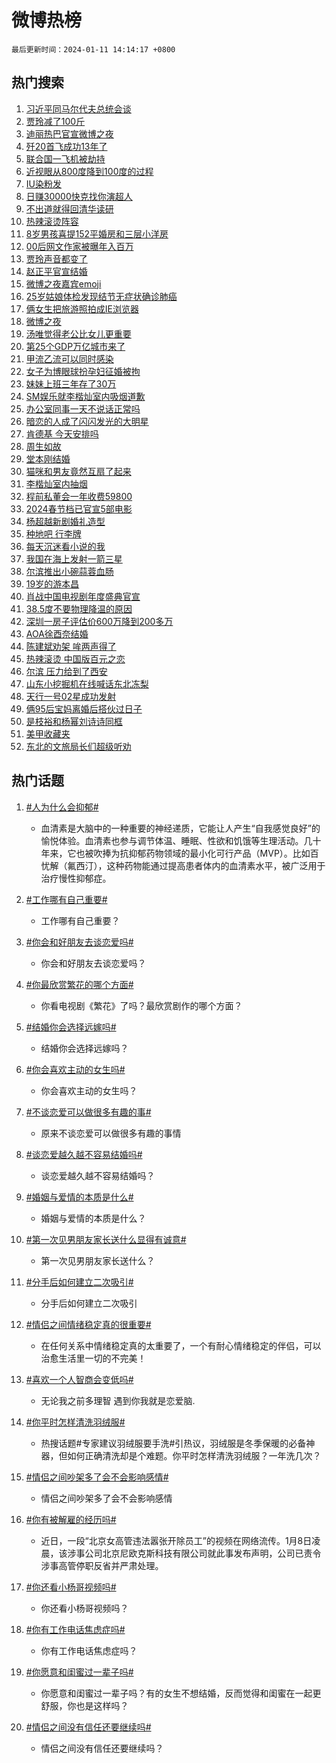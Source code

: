 # 微博热榜

`最后更新时间：2024-01-11 14:14:17 +0800`

## 热门搜索

1. [习近平同马尔代夫总统会谈](https://m.weibo.cn/search?containerid=100103type%3D1%26t%3D10%26q%3D%23%E4%B9%A0%E8%BF%91%E5%B9%B3%E5%90%8C%E9%A9%AC%E5%B0%94%E4%BB%A3%E5%A4%AB%E6%80%BB%E7%BB%9F%E4%BC%9A%E8%B0%88%23&stream_entry_id=51&isnewpage=1&extparam=seat%3D1%26filter_type%3Drealtimehot%26q%3D%2523%25E4%25B9%25A0%25E8%25BF%2591%25E5%25B9%25B3%25E5%2590%258C%25E9%25A9%25AC%25E5%25B0%2594%25E4%25BB%25A3%25E5%25A4%25AB%25E6%2580%25BB%25E7%25BB%259F%25E4%25BC%259A%25E8%25B0%2588%2523%26dgr%3D0%26pos%3D0%26stream_entry_id%3D51%26cate%3D10103%26c_type%3D51%26display_time%3D1704953656%26pre_seqid%3D1704953656263020870211)
1. [贾玲减了100斤](https://m.weibo.cn/search?containerid=100103type%3D1%26t%3D10%26q%3D%E8%B4%BE%E7%8E%B2%E5%87%8F%E4%BA%86100%E6%96%A4&stream_entry_id=31&isnewpage=1&extparam=seat%3D1%26filter_type%3Drealtimehot%26band_rank%3D1%26stream_entry_id%3D31%26flag%3D16%26q%3D%25E8%25B4%25BE%25E7%258E%25B2%25E5%2587%258F%25E4%25BA%2586100%25E6%2596%25A4%26lcate%3D5001%26c_type%3D31%26dgr%3D0%26pos%3D0%26cate%3D5001%26realpos%3D1%26display_time%3D1704953656%26pre_seqid%3D1704953656263020870211)
1. [迪丽热巴官宣微博之夜](https://m.weibo.cn/search?containerid=100103type%3D1%26t%3D10%26q%3D%E8%BF%AA%E4%B8%BD%E7%83%AD%E5%B7%B4%E5%AE%98%E5%AE%A3%E5%BE%AE%E5%8D%9A%E4%B9%8B%E5%A4%9C&stream_entry_id=31&isnewpage=1&extparam=seat%3D1%26filter_type%3Drealtimehot%26band_rank%3D2%26stream_entry_id%3D31%26flag%3D1%26q%3D%25E8%25BF%25AA%25E4%25B8%25BD%25E7%2583%25AD%25E5%25B7%25B4%25E5%25AE%2598%25E5%25AE%25A3%25E5%25BE%25AE%25E5%258D%259A%25E4%25B9%258B%25E5%25A4%259C%26lcate%3D5001%26c_type%3D31%26dgr%3D0%26pos%3D1%26cate%3D5001%26realpos%3D2%26display_time%3D1704953656%26pre_seqid%3D1704953656263020870211)
1. [歼20首飞成功13年了](https://m.weibo.cn/search?containerid=100103type%3D1%26t%3D10%26q%3D%23%E6%AD%BC20%E9%A6%96%E9%A3%9E%E6%88%90%E5%8A%9F13%E5%B9%B4%E4%BA%86%23&stream_entry_id=31&isnewpage=1&extparam=seat%3D1%26filter_type%3Drealtimehot%26band_rank%3D3%26stream_entry_id%3D31%26flag%3D0%26q%3D%2523%25E6%25AD%25BC20%25E9%25A6%2596%25E9%25A3%259E%25E6%2588%2590%25E5%258A%259F13%25E5%25B9%25B4%25E4%25BA%2586%2523%26lcate%3D5001%26c_type%3D31%26dgr%3D0%26pos%3D2%26cate%3D5001%26realpos%3D3%26display_time%3D1704953656%26pre_seqid%3D1704953656263020870211)
1. [联合国一飞机被劫持](https://m.weibo.cn/search?containerid=100103type%3D1%26t%3D10%26q%3D%23%E8%81%94%E5%90%88%E5%9B%BD%E4%B8%80%E9%A3%9E%E6%9C%BA%E8%A2%AB%E5%8A%AB%E6%8C%81%23&stream_entry_id=31&isnewpage=1&extparam=seat%3D1%26filter_type%3Drealtimehot%26band_rank%3D4%26stream_entry_id%3D31%26flag%3D1%26q%3D%2523%25E8%2581%2594%25E5%2590%2588%25E5%259B%25BD%25E4%25B8%2580%25E9%25A3%259E%25E6%259C%25BA%25E8%25A2%25AB%25E5%258A%25AB%25E6%258C%2581%2523%26lcate%3D5001%26c_type%3D31%26dgr%3D0%26pos%3D3%26cate%3D5001%26realpos%3D4%26display_time%3D1704953656%26pre_seqid%3D1704953656263020870211)
1. [近视眼从800度降到100度的过程](https://m.weibo.cn/search?containerid=100103type%3D1%26t%3D10%26q%3D%E8%BF%91%E8%A7%86%E7%9C%BC%E4%BB%8E800%E5%BA%A6%E9%99%8D%E5%88%B0100%E5%BA%A6%E7%9A%84%E8%BF%87%E7%A8%8B&stream_entry_id=31&isnewpage=1&extparam=seat%3D1%26filter_type%3Drealtimehot%26band_rank%3D5%26stream_entry_id%3D31%26flag%3D16%26q%3D%25E8%25BF%2591%25E8%25A7%2586%25E7%259C%25BC%25E4%25BB%258E800%25E5%25BA%25A6%25E9%2599%258D%25E5%2588%25B0100%25E5%25BA%25A6%25E7%259A%2584%25E8%25BF%2587%25E7%25A8%258B%26lcate%3D5001%26c_type%3D31%26dgr%3D0%26pos%3D4%26cate%3D5001%26realpos%3D5%26display_time%3D1704953656%26pre_seqid%3D1704953656263020870211)
1. [IU染粉发](https://m.weibo.cn/search?containerid=100103type%3D1%26t%3D10%26q%3D%23IU%E6%9F%93%E7%B2%89%E5%8F%91%23&stream_entry_id=31&isnewpage=1&extparam=seat%3D1%26filter_type%3Drealtimehot%26band_rank%3D6%26stream_entry_id%3D31%26flag%3D1%26q%3D%2523IU%25E6%259F%2593%25E7%25B2%2589%25E5%258F%2591%2523%26lcate%3D5001%26c_type%3D31%26dgr%3D0%26pos%3D5%26cate%3D5001%26realpos%3D6%26display_time%3D1704953656%26pre_seqid%3D1704953656263020870211)
1. [日赚30000快克找你演超人](https://m.weibo.cn/search?containerid=100103type%3D1%26t%3D10%26q%3D%23%E6%97%A5%E8%B5%9A30000%E5%BF%AB%E5%85%8B%E6%89%BE%E4%BD%A0%E6%BC%94%E8%B6%85%E4%BA%BA%23&stream_entry_id=31&isnewpage=1&extparam=seat%3D1%26filter_type%3Drealtimehot%26band_rank%3D7%26stream_entry_id%3D31%26topic_ad%3D1%26q%3D%2523%25E6%2597%25A5%25E8%25B5%259A30000%25E5%25BF%25AB%25E5%2585%258B%25E6%2589%25BE%25E4%25BD%25A0%25E6%25BC%2594%25E8%25B6%2585%25E4%25BA%25BA%2523%26lcate%3D5001%26is_ad_pos%3D1%26c_type%3D31%26dgr%3D0%26pos%3D6%26cate%3D5001%26adid%3D218628%26display_time%3D1704953656%26pre_seqid%3D1704953656263020870211)
1. [不出道就得回清华读研](https://m.weibo.cn/search?containerid=100103type%3D1%26t%3D10%26q%3D%E4%B8%8D%E5%87%BA%E9%81%93%E5%B0%B1%E5%BE%97%E5%9B%9E%E6%B8%85%E5%8D%8E%E8%AF%BB%E7%A0%94&stream_entry_id=31&isnewpage=1&extparam=seat%3D1%26filter_type%3Drealtimehot%26band_rank%3D7%26stream_entry_id%3D31%26flag%3D2%26q%3D%25E4%25B8%258D%25E5%2587%25BA%25E9%2581%2593%25E5%25B0%25B1%25E5%25BE%2597%25E5%259B%259E%25E6%25B8%2585%25E5%258D%258E%25E8%25AF%25BB%25E7%25A0%2594%26lcate%3D5001%26c_type%3D31%26dgr%3D0%26pos%3D7%26cate%3D5001%26realpos%3D7%26display_time%3D1704953656%26pre_seqid%3D1704953656263020870211)
1. [热辣滚烫阵容](https://m.weibo.cn/search?containerid=100103type%3D1%26t%3D10%26q%3D%E7%83%AD%E8%BE%A3%E6%BB%9A%E7%83%AB%E9%98%B5%E5%AE%B9&stream_entry_id=31&isnewpage=1&extparam=seat%3D1%26filter_type%3Drealtimehot%26band_rank%3D8%26stream_entry_id%3D31%26flag%3D2%26q%3D%25E7%2583%25AD%25E8%25BE%25A3%25E6%25BB%259A%25E7%2583%25AB%25E9%2598%25B5%25E5%25AE%25B9%26lcate%3D5001%26c_type%3D31%26dgr%3D0%26pos%3D8%26cate%3D5001%26realpos%3D8%26display_time%3D1704953656%26pre_seqid%3D1704953656263020870211)
1. [8岁男孩喜提152平婚房和三层小洋房](https://m.weibo.cn/search?containerid=100103type%3D1%26t%3D10%26q%3D%238%E5%B2%81%E7%94%B7%E5%AD%A9%E5%96%9C%E6%8F%90152%E5%B9%B3%E5%A9%9A%E6%88%BF%E5%92%8C%E4%B8%89%E5%B1%82%E5%B0%8F%E6%B4%8B%E6%88%BF%23&stream_entry_id=31&isnewpage=1&extparam=seat%3D1%26filter_type%3Drealtimehot%26band_rank%3D9%26stream_entry_id%3D31%26flag%3D0%26q%3D%25238%25E5%25B2%2581%25E7%2594%25B7%25E5%25AD%25A9%25E5%2596%259C%25E6%258F%2590152%25E5%25B9%25B3%25E5%25A9%259A%25E6%2588%25BF%25E5%2592%258C%25E4%25B8%2589%25E5%25B1%2582%25E5%25B0%258F%25E6%25B4%258B%25E6%2588%25BF%2523%26lcate%3D5001%26c_type%3D31%26dgr%3D0%26pos%3D9%26cate%3D5001%26realpos%3D9%26display_time%3D1704953656%26pre_seqid%3D1704953656263020870211)
1. [00后网文作家被曝年入百万](https://m.weibo.cn/search?containerid=100103type%3D1%26t%3D10%26q%3D%2300%E5%90%8E%E7%BD%91%E6%96%87%E4%BD%9C%E5%AE%B6%E8%A2%AB%E6%9B%9D%E5%B9%B4%E5%85%A5%E7%99%BE%E4%B8%87%23&stream_entry_id=31&isnewpage=1&extparam=seat%3D1%26filter_type%3Drealtimehot%26band_rank%3D10%26stream_entry_id%3D31%26flag%3D0%26q%3D%252300%25E5%2590%258E%25E7%25BD%2591%25E6%2596%2587%25E4%25BD%259C%25E5%25AE%25B6%25E8%25A2%25AB%25E6%259B%259D%25E5%25B9%25B4%25E5%2585%25A5%25E7%2599%25BE%25E4%25B8%2587%2523%26lcate%3D5001%26c_type%3D31%26dgr%3D0%26pos%3D10%26cate%3D5001%26realpos%3D10%26display_time%3D1704953656%26pre_seqid%3D1704953656263020870211)
1. [贾玲声音都变了](https://m.weibo.cn/search?containerid=100103type%3D1%26t%3D10%26q%3D%E8%B4%BE%E7%8E%B2%E5%A3%B0%E9%9F%B3%E9%83%BD%E5%8F%98%E4%BA%86&stream_entry_id=31&isnewpage=1&extparam=seat%3D1%26filter_type%3Drealtimehot%26band_rank%3D11%26stream_entry_id%3D31%26flag%3D2%26q%3D%25E8%25B4%25BE%25E7%258E%25B2%25E5%25A3%25B0%25E9%259F%25B3%25E9%2583%25BD%25E5%258F%2598%25E4%25BA%2586%26lcate%3D5001%26c_type%3D31%26dgr%3D0%26pos%3D11%26cate%3D5001%26realpos%3D11%26display_time%3D1704953656%26pre_seqid%3D1704953656263020870211)
1. [赵正平官宣结婚](https://m.weibo.cn/search?containerid=100103type%3D1%26t%3D10%26q%3D%23%E8%B5%B5%E6%AD%A3%E5%B9%B3%E5%AE%98%E5%AE%A3%E7%BB%93%E5%A9%9A%23&stream_entry_id=31&isnewpage=1&extparam=seat%3D1%26filter_type%3Drealtimehot%26band_rank%3D12%26stream_entry_id%3D31%26flag%3D1%26q%3D%2523%25E8%25B5%25B5%25E6%25AD%25A3%25E5%25B9%25B3%25E5%25AE%2598%25E5%25AE%25A3%25E7%25BB%2593%25E5%25A9%259A%2523%26lcate%3D5001%26c_type%3D31%26dgr%3D0%26pos%3D12%26cate%3D5001%26realpos%3D12%26display_time%3D1704953656%26pre_seqid%3D1704953656263020870211)
1. [微博之夜嘉宾emoji](https://m.weibo.cn/search?containerid=100103type%3D1%26t%3D10%26q%3D%E5%BE%AE%E5%8D%9A%E4%B9%8B%E5%A4%9C%E5%98%89%E5%AE%BEemoji&stream_entry_id=31&isnewpage=1&extparam=seat%3D1%26filter_type%3Drealtimehot%26band_rank%3D13%26stream_entry_id%3D31%26flag%3D0%26q%3D%25E5%25BE%25AE%25E5%258D%259A%25E4%25B9%258B%25E5%25A4%259C%25E5%2598%2589%25E5%25AE%25BEemoji%26lcate%3D5001%26c_type%3D31%26dgr%3D0%26pos%3D13%26cate%3D5001%26realpos%3D13%26display_time%3D1704953656%26pre_seqid%3D1704953656263020870211)
1. [25岁姑娘体检发现结节无症状确诊肺癌](https://m.weibo.cn/search?containerid=100103type%3D1%26t%3D10%26q%3D%2325%E5%B2%81%E5%A7%91%E5%A8%98%E4%BD%93%E6%A3%80%E5%8F%91%E7%8E%B0%E7%BB%93%E8%8A%82%E6%97%A0%E7%97%87%E7%8A%B6%E7%A1%AE%E8%AF%8A%E8%82%BA%E7%99%8C%23&stream_entry_id=31&isnewpage=1&extparam=seat%3D1%26filter_type%3Drealtimehot%26band_rank%3D14%26stream_entry_id%3D31%26flag%3D0%26q%3D%252325%25E5%25B2%2581%25E5%25A7%2591%25E5%25A8%2598%25E4%25BD%2593%25E6%25A3%2580%25E5%258F%2591%25E7%258E%25B0%25E7%25BB%2593%25E8%258A%2582%25E6%2597%25A0%25E7%2597%2587%25E7%258A%25B6%25E7%25A1%25AE%25E8%25AF%258A%25E8%2582%25BA%25E7%2599%258C%2523%26lcate%3D5001%26c_type%3D31%26dgr%3D0%26pos%3D14%26cate%3D5001%26realpos%3D14%26display_time%3D1704953656%26pre_seqid%3D1704953656263020870211)
1. [俩女生把旅游照拍成IE浏览器](https://m.weibo.cn/search?containerid=100103type%3D1%26t%3D10%26q%3D%23%E4%BF%A9%E5%A5%B3%E7%94%9F%E6%8A%8A%E6%97%85%E6%B8%B8%E7%85%A7%E6%8B%8D%E6%88%90IE%E6%B5%8F%E8%A7%88%E5%99%A8%23&stream_entry_id=31&isnewpage=1&extparam=seat%3D1%26filter_type%3Drealtimehot%26band_rank%3D15%26stream_entry_id%3D31%26flag%3D32768%26q%3D%2523%25E4%25BF%25A9%25E5%25A5%25B3%25E7%2594%259F%25E6%258A%258A%25E6%2597%2585%25E6%25B8%25B8%25E7%2585%25A7%25E6%258B%258D%25E6%2588%2590IE%25E6%25B5%258F%25E8%25A7%2588%25E5%2599%25A8%2523%26lcate%3D5001%26c_type%3D31%26dgr%3D0%26pos%3D15%26cate%3D5001%26realpos%3D15%26display_time%3D1704953656%26pre_seqid%3D1704953656263020870211)
1. [微博之夜](https://m.weibo.cn/search?containerid=100103type%3D1%26t%3D10%26q%3D%E5%BE%AE%E5%8D%9A%E4%B9%8B%E5%A4%9C&stream_entry_id=31&isnewpage=1&extparam=seat%3D1%26filter_type%3Drealtimehot%26band_rank%3D16%26stream_entry_id%3D31%26flag%3D0%26q%3D%25E5%25BE%25AE%25E5%258D%259A%25E4%25B9%258B%25E5%25A4%259C%26lcate%3D5001%26c_type%3D31%26dgr%3D0%26pos%3D16%26cate%3D5001%26realpos%3D16%26display_time%3D1704953656%26pre_seqid%3D1704953656263020870211)
1. [汤唯觉得老公比女儿更重要](https://m.weibo.cn/search?containerid=100103type%3D1%26t%3D10%26q%3D%23%E6%B1%A4%E5%94%AF%E8%A7%89%E5%BE%97%E8%80%81%E5%85%AC%E6%AF%94%E5%A5%B3%E5%84%BF%E6%9B%B4%E9%87%8D%E8%A6%81%23&stream_entry_id=31&isnewpage=1&extparam=seat%3D1%26filter_type%3Drealtimehot%26band_rank%3D17%26stream_entry_id%3D31%26flag%3D1%26q%3D%2523%25E6%25B1%25A4%25E5%2594%25AF%25E8%25A7%2589%25E5%25BE%2597%25E8%2580%2581%25E5%2585%25AC%25E6%25AF%2594%25E5%25A5%25B3%25E5%2584%25BF%25E6%259B%25B4%25E9%2587%258D%25E8%25A6%2581%2523%26lcate%3D5001%26c_type%3D31%26dgr%3D0%26pos%3D17%26cate%3D5001%26realpos%3D17%26display_time%3D1704953656%26pre_seqid%3D1704953656263020870211)
1. [第25个GDP万亿城市来了](https://m.weibo.cn/search?containerid=100103type%3D1%26t%3D10%26q%3D%23%E7%AC%AC25%E4%B8%AAGDP%E4%B8%87%E4%BA%BF%E5%9F%8E%E5%B8%82%E6%9D%A5%E4%BA%86%23&stream_entry_id=31&isnewpage=1&extparam=seat%3D1%26filter_type%3Drealtimehot%26band_rank%3D18%26stream_entry_id%3D31%26flag%3D1%26q%3D%2523%25E7%25AC%25AC25%25E4%25B8%25AAGDP%25E4%25B8%2587%25E4%25BA%25BF%25E5%259F%258E%25E5%25B8%2582%25E6%259D%25A5%25E4%25BA%2586%2523%26lcate%3D5001%26c_type%3D31%26dgr%3D0%26pos%3D18%26cate%3D5001%26realpos%3D18%26display_time%3D1704953656%26pre_seqid%3D1704953656263020870211)
1. [甲流乙流可以同时感染](https://m.weibo.cn/search?containerid=100103type%3D1%26t%3D10%26q%3D%23%E7%94%B2%E6%B5%81%E4%B9%99%E6%B5%81%E5%8F%AF%E4%BB%A5%E5%90%8C%E6%97%B6%E6%84%9F%E6%9F%93%23&stream_entry_id=31&isnewpage=1&extparam=seat%3D1%26filter_type%3Drealtimehot%26band_rank%3D19%26stream_entry_id%3D31%26flag%3D1%26q%3D%2523%25E7%2594%25B2%25E6%25B5%2581%25E4%25B9%2599%25E6%25B5%2581%25E5%258F%25AF%25E4%25BB%25A5%25E5%2590%258C%25E6%2597%25B6%25E6%2584%259F%25E6%259F%2593%2523%26lcate%3D5001%26c_type%3D31%26dgr%3D0%26pos%3D19%26cate%3D5001%26realpos%3D19%26display_time%3D1704953656%26pre_seqid%3D1704953656263020870211)
1. [女子为博眼球扮孕妇征婚被拘](https://m.weibo.cn/search?containerid=100103type%3D1%26t%3D10%26q%3D%23%E5%A5%B3%E5%AD%90%E4%B8%BA%E5%8D%9A%E7%9C%BC%E7%90%83%E6%89%AE%E5%AD%95%E5%A6%87%E5%BE%81%E5%A9%9A%E8%A2%AB%E6%8B%98%23&stream_entry_id=31&isnewpage=1&extparam=seat%3D1%26filter_type%3Drealtimehot%26band_rank%3D20%26stream_entry_id%3D31%26flag%3D0%26q%3D%2523%25E5%25A5%25B3%25E5%25AD%2590%25E4%25B8%25BA%25E5%258D%259A%25E7%259C%25BC%25E7%2590%2583%25E6%2589%25AE%25E5%25AD%2595%25E5%25A6%2587%25E5%25BE%2581%25E5%25A9%259A%25E8%25A2%25AB%25E6%258B%2598%2523%26lcate%3D5001%26c_type%3D31%26dgr%3D0%26pos%3D20%26cate%3D5001%26realpos%3D20%26display_time%3D1704953656%26pre_seqid%3D1704953656263020870211)
1. [妹妹上班三年存了30万](https://m.weibo.cn/search?containerid=100103type%3D1%26t%3D10%26q%3D%23%E5%A6%B9%E5%A6%B9%E4%B8%8A%E7%8F%AD%E4%B8%89%E5%B9%B4%E5%AD%98%E4%BA%8630%E4%B8%87%23&stream_entry_id=31&isnewpage=1&extparam=seat%3D1%26filter_type%3Drealtimehot%26band_rank%3D21%26stream_entry_id%3D31%26flag%3D0%26q%3D%2523%25E5%25A6%25B9%25E5%25A6%25B9%25E4%25B8%258A%25E7%258F%25AD%25E4%25B8%2589%25E5%25B9%25B4%25E5%25AD%2598%25E4%25BA%258630%25E4%25B8%2587%2523%26lcate%3D5001%26c_type%3D31%26dgr%3D0%26pos%3D21%26cate%3D5001%26realpos%3D21%26display_time%3D1704953656%26pre_seqid%3D1704953656263020870211)
1. [SM娱乐就李楷灿室内吸烟道歉](https://m.weibo.cn/search?containerid=100103type%3D1%26t%3D10%26q%3DSM%E5%A8%B1%E4%B9%90%E5%B0%B1%E6%9D%8E%E6%A5%B7%E7%81%BF%E5%AE%A4%E5%86%85%E5%90%B8%E7%83%9F%E9%81%93%E6%AD%89&stream_entry_id=31&isnewpage=1&extparam=seat%3D1%26filter_type%3Drealtimehot%26band_rank%3D22%26stream_entry_id%3D31%26flag%3D1%26q%3DSM%25E5%25A8%25B1%25E4%25B9%2590%25E5%25B0%25B1%25E6%259D%258E%25E6%25A5%25B7%25E7%2581%25BF%25E5%25AE%25A4%25E5%2586%2585%25E5%2590%25B8%25E7%2583%259F%25E9%2581%2593%25E6%25AD%2589%26lcate%3D5001%26c_type%3D31%26dgr%3D0%26pos%3D22%26cate%3D5001%26realpos%3D22%26display_time%3D1704953656%26pre_seqid%3D1704953656263020870211)
1. [办公室同事一天不说话正常吗](https://m.weibo.cn/search?containerid=100103type%3D1%26t%3D10%26q%3D%E5%8A%9E%E5%85%AC%E5%AE%A4%E5%90%8C%E4%BA%8B%E4%B8%80%E5%A4%A9%E4%B8%8D%E8%AF%B4%E8%AF%9D%E6%AD%A3%E5%B8%B8%E5%90%97&stream_entry_id=31&isnewpage=1&extparam=seat%3D1%26filter_type%3Drealtimehot%26band_rank%3D23%26stream_entry_id%3D31%26flag%3D1%26q%3D%25E5%258A%259E%25E5%2585%25AC%25E5%25AE%25A4%25E5%2590%258C%25E4%25BA%258B%25E4%25B8%2580%25E5%25A4%25A9%25E4%25B8%258D%25E8%25AF%25B4%25E8%25AF%259D%25E6%25AD%25A3%25E5%25B8%25B8%25E5%2590%2597%26lcate%3D5001%26c_type%3D31%26dgr%3D0%26pos%3D23%26cate%3D5001%26realpos%3D23%26display_time%3D1704953656%26pre_seqid%3D1704953656263020870211)
1. [暗恋的人成了闪闪发光的大明星](https://m.weibo.cn/search?containerid=100103type%3D1%26t%3D10%26q%3D%E6%9A%97%E6%81%8B%E7%9A%84%E4%BA%BA%E6%88%90%E4%BA%86%E9%97%AA%E9%97%AA%E5%8F%91%E5%85%89%E7%9A%84%E5%A4%A7%E6%98%8E%E6%98%9F&stream_entry_id=31&isnewpage=1&extparam=seat%3D1%26filter_type%3Drealtimehot%26band_rank%3D24%26stream_entry_id%3D31%26flag%3D0%26q%3D%25E6%259A%2597%25E6%2581%258B%25E7%259A%2584%25E4%25BA%25BA%25E6%2588%2590%25E4%25BA%2586%25E9%2597%25AA%25E9%2597%25AA%25E5%258F%2591%25E5%2585%2589%25E7%259A%2584%25E5%25A4%25A7%25E6%2598%258E%25E6%2598%259F%26lcate%3D5001%26c_type%3D31%26dgr%3D0%26pos%3D24%26cate%3D5001%26realpos%3D24%26display_time%3D1704953656%26pre_seqid%3D1704953656263020870211)
1. [肯德基 今天安排吗](https://m.weibo.cn/search?containerid=100103type%3D1%26t%3D10%26q%3D%E8%82%AF%E5%BE%B7%E5%9F%BA+%E4%BB%8A%E5%A4%A9%E5%AE%89%E6%8E%92%E5%90%97&stream_entry_id=31&isnewpage=1&extparam=seat%3D1%26filter_type%3Drealtimehot%26band_rank%3D25%26stream_entry_id%3D31%26flag%3D0%26q%3D%25E8%2582%25AF%25E5%25BE%25B7%25E5%259F%25BA%2520%25E4%25BB%258A%25E5%25A4%25A9%25E5%25AE%2589%25E6%258E%2592%25E5%2590%2597%26lcate%3D5001%26c_type%3D31%26dgr%3D0%26pos%3D25%26cate%3D5001%26realpos%3D25%26display_time%3D1704953656%26pre_seqid%3D1704953656263020870211)
1. [周生如故](https://m.weibo.cn/search?containerid=100103type%3D1%26t%3D10%26q%3D%E5%91%A8%E7%94%9F%E5%A6%82%E6%95%85&stream_entry_id=31&isnewpage=1&extparam=seat%3D1%26filter_type%3Drealtimehot%26band_rank%3D26%26stream_entry_id%3D31%26flag%3D0%26q%3D%25E5%2591%25A8%25E7%2594%259F%25E5%25A6%2582%25E6%2595%2585%26lcate%3D5001%26c_type%3D31%26dgr%3D0%26pos%3D26%26cate%3D5001%26realpos%3D26%26display_time%3D1704953656%26pre_seqid%3D1704953656263020870211)
1. [堂本刚结婚](https://m.weibo.cn/search?containerid=100103type%3D1%26t%3D10%26q%3D%23%E5%A0%82%E6%9C%AC%E5%88%9A%E7%BB%93%E5%A9%9A%23&stream_entry_id=31&isnewpage=1&extparam=seat%3D1%26filter_type%3Drealtimehot%26band_rank%3D27%26stream_entry_id%3D31%26flag%3D0%26q%3D%2523%25E5%25A0%2582%25E6%259C%25AC%25E5%2588%259A%25E7%25BB%2593%25E5%25A9%259A%2523%26lcate%3D5001%26c_type%3D31%26dgr%3D0%26pos%3D27%26cate%3D5001%26realpos%3D27%26display_time%3D1704953656%26pre_seqid%3D1704953656263020870211)
1. [猫咪和男友竟然互扇了起来](https://m.weibo.cn/search?containerid=100103type%3D1%26t%3D10%26q%3D%E7%8C%AB%E5%92%AA%E5%92%8C%E7%94%B7%E5%8F%8B%E7%AB%9F%E7%84%B6%E4%BA%92%E6%89%87%E4%BA%86%E8%B5%B7%E6%9D%A5&stream_entry_id=31&isnewpage=1&extparam=seat%3D1%26filter_type%3Drealtimehot%26band_rank%3D28%26stream_entry_id%3D31%26flag%3D0%26q%3D%25E7%258C%25AB%25E5%2592%25AA%25E5%2592%258C%25E7%2594%25B7%25E5%258F%258B%25E7%25AB%259F%25E7%2584%25B6%25E4%25BA%2592%25E6%2589%2587%25E4%25BA%2586%25E8%25B5%25B7%25E6%259D%25A5%26lcate%3D5001%26c_type%3D31%26dgr%3D0%26pos%3D28%26cate%3D5001%26realpos%3D28%26display_time%3D1704953656%26pre_seqid%3D1704953656263020870211)
1. [李楷灿室内抽烟](https://m.weibo.cn/search?containerid=100103type%3D1%26t%3D10%26q%3D%23%E6%9D%8E%E6%A5%B7%E7%81%BF%E5%AE%A4%E5%86%85%E6%8A%BD%E7%83%9F%23&stream_entry_id=31&isnewpage=1&extparam=seat%3D1%26filter_type%3Drealtimehot%26band_rank%3D29%26stream_entry_id%3D31%26flag%3D0%26q%3D%2523%25E6%259D%258E%25E6%25A5%25B7%25E7%2581%25BF%25E5%25AE%25A4%25E5%2586%2585%25E6%258A%25BD%25E7%2583%259F%2523%26lcate%3D5001%26c_type%3D31%26dgr%3D0%26pos%3D29%26cate%3D5001%26realpos%3D29%26display_time%3D1704953656%26pre_seqid%3D1704953656263020870211)
1. [程前私董会一年收费59800](https://m.weibo.cn/search?containerid=100103type%3D1%26t%3D10%26q%3D%23%E7%A8%8B%E5%89%8D%E7%A7%81%E8%91%A3%E4%BC%9A%E4%B8%80%E5%B9%B4%E6%94%B6%E8%B4%B959800%23&stream_entry_id=31&isnewpage=1&extparam=seat%3D1%26filter_type%3Drealtimehot%26band_rank%3D30%26stream_entry_id%3D31%26flag%3D1%26q%3D%2523%25E7%25A8%258B%25E5%2589%258D%25E7%25A7%2581%25E8%2591%25A3%25E4%25BC%259A%25E4%25B8%2580%25E5%25B9%25B4%25E6%2594%25B6%25E8%25B4%25B959800%2523%26lcate%3D5001%26c_type%3D31%26dgr%3D0%26pos%3D30%26cate%3D5001%26realpos%3D30%26display_time%3D1704953656%26pre_seqid%3D1704953656263020870211)
1. [2024春节档已官宣5部电影](https://m.weibo.cn/search?containerid=100103type%3D1%26t%3D10%26q%3D%232024%E6%98%A5%E8%8A%82%E6%A1%A3%E5%B7%B2%E5%AE%98%E5%AE%A35%E9%83%A8%E7%94%B5%E5%BD%B1%23&stream_entry_id=31&isnewpage=1&extparam=seat%3D1%26filter_type%3Drealtimehot%26band_rank%3D31%26stream_entry_id%3D31%26flag%3D0%26q%3D%25232024%25E6%2598%25A5%25E8%258A%2582%25E6%25A1%25A3%25E5%25B7%25B2%25E5%25AE%2598%25E5%25AE%25A35%25E9%2583%25A8%25E7%2594%25B5%25E5%25BD%25B1%2523%26lcate%3D5001%26c_type%3D31%26dgr%3D0%26pos%3D31%26cate%3D5001%26realpos%3D31%26display_time%3D1704953656%26pre_seqid%3D1704953656263020870211)
1. [杨超越新剧婚礼造型](https://m.weibo.cn/search?containerid=100103type%3D1%26t%3D10%26q%3D%23%E6%9D%A8%E8%B6%85%E8%B6%8A%E6%96%B0%E5%89%A7%E5%A9%9A%E7%A4%BC%E9%80%A0%E5%9E%8B%23&stream_entry_id=31&isnewpage=1&extparam=seat%3D1%26filter_type%3Drealtimehot%26band_rank%3D32%26stream_entry_id%3D31%26flag%3D1%26q%3D%2523%25E6%259D%25A8%25E8%25B6%2585%25E8%25B6%258A%25E6%2596%25B0%25E5%2589%25A7%25E5%25A9%259A%25E7%25A4%25BC%25E9%2580%25A0%25E5%259E%258B%2523%26lcate%3D5001%26c_type%3D31%26dgr%3D0%26pos%3D32%26cate%3D5001%26realpos%3D32%26display_time%3D1704953656%26pre_seqid%3D1704953656263020870211)
1. [种地吧 行李牌](https://m.weibo.cn/search?containerid=100103type%3D1%26t%3D10%26q%3D%E7%A7%8D%E5%9C%B0%E5%90%A7+%E8%A1%8C%E6%9D%8E%E7%89%8C&stream_entry_id=31&isnewpage=1&extparam=seat%3D1%26filter_type%3Drealtimehot%26band_rank%3D33%26stream_entry_id%3D31%26flag%3D0%26q%3D%25E7%25A7%258D%25E5%259C%25B0%25E5%2590%25A7%2520%25E8%25A1%258C%25E6%259D%258E%25E7%2589%258C%26lcate%3D5001%26c_type%3D31%26dgr%3D0%26pos%3D33%26cate%3D5001%26realpos%3D33%26display_time%3D1704953656%26pre_seqid%3D1704953656263020870211)
1. [每天沉迷看小说的我](https://m.weibo.cn/search?containerid=100103type%3D1%26t%3D10%26q%3D%23%E6%AF%8F%E5%A4%A9%E6%B2%89%E8%BF%B7%E7%9C%8B%E5%B0%8F%E8%AF%B4%E7%9A%84%E6%88%91%23&stream_entry_id=31&isnewpage=1&extparam=seat%3D1%26filter_type%3Drealtimehot%26band_rank%3D34%26stream_entry_id%3D31%26flag%3D1%26q%3D%2523%25E6%25AF%258F%25E5%25A4%25A9%25E6%25B2%2589%25E8%25BF%25B7%25E7%259C%258B%25E5%25B0%258F%25E8%25AF%25B4%25E7%259A%2584%25E6%2588%2591%2523%26lcate%3D5001%26c_type%3D31%26dgr%3D0%26pos%3D34%26cate%3D5001%26realpos%3D34%26display_time%3D1704953656%26pre_seqid%3D1704953656263020870211)
1. [我国在海上发射一箭三星](https://m.weibo.cn/search?containerid=100103type%3D1%26t%3D10%26q%3D%23%E6%88%91%E5%9B%BD%E5%9C%A8%E6%B5%B7%E4%B8%8A%E5%8F%91%E5%B0%84%E4%B8%80%E7%AE%AD%E4%B8%89%E6%98%9F%23&stream_entry_id=31&isnewpage=1&extparam=seat%3D1%26filter_type%3Drealtimehot%26band_rank%3D35%26stream_entry_id%3D31%26flag%3D1%26q%3D%2523%25E6%2588%2591%25E5%259B%25BD%25E5%259C%25A8%25E6%25B5%25B7%25E4%25B8%258A%25E5%258F%2591%25E5%25B0%2584%25E4%25B8%2580%25E7%25AE%25AD%25E4%25B8%2589%25E6%2598%259F%2523%26lcate%3D5001%26c_type%3D31%26dgr%3D0%26pos%3D35%26cate%3D5001%26realpos%3D35%26display_time%3D1704953656%26pre_seqid%3D1704953656263020870211)
1. [尔滨推出小碗蒜蓉血肠](https://m.weibo.cn/search?containerid=100103type%3D1%26t%3D10%26q%3D%23%E5%B0%94%E6%BB%A8%E6%8E%A8%E5%87%BA%E5%B0%8F%E7%A2%97%E8%92%9C%E8%93%89%E8%A1%80%E8%82%A0%23&stream_entry_id=31&isnewpage=1&extparam=seat%3D1%26filter_type%3Drealtimehot%26band_rank%3D36%26stream_entry_id%3D31%26flag%3D32768%26q%3D%2523%25E5%25B0%2594%25E6%25BB%25A8%25E6%258E%25A8%25E5%2587%25BA%25E5%25B0%258F%25E7%25A2%2597%25E8%2592%259C%25E8%2593%2589%25E8%25A1%2580%25E8%2582%25A0%2523%26lcate%3D5001%26c_type%3D31%26dgr%3D0%26pos%3D36%26cate%3D5001%26realpos%3D36%26display_time%3D1704953656%26pre_seqid%3D1704953656263020870211)
1. [19岁的游本昌](https://m.weibo.cn/search?containerid=100103type%3D1%26t%3D10%26q%3D%2319%E5%B2%81%E7%9A%84%E6%B8%B8%E6%9C%AC%E6%98%8C%23&stream_entry_id=31&isnewpage=1&extparam=seat%3D1%26filter_type%3Drealtimehot%26band_rank%3D37%26stream_entry_id%3D31%26flag%3D0%26q%3D%252319%25E5%25B2%2581%25E7%259A%2584%25E6%25B8%25B8%25E6%259C%25AC%25E6%2598%258C%2523%26lcate%3D5001%26c_type%3D31%26dgr%3D0%26pos%3D37%26cate%3D5001%26realpos%3D37%26display_time%3D1704953656%26pre_seqid%3D1704953656263020870211)
1. [肖战中国电视剧年度盛典官宣](https://m.weibo.cn/search?containerid=100103type%3D1%26t%3D10%26q%3D%23%E8%82%96%E6%88%98%E4%B8%AD%E5%9B%BD%E7%94%B5%E8%A7%86%E5%89%A7%E5%B9%B4%E5%BA%A6%E7%9B%9B%E5%85%B8%E5%AE%98%E5%AE%A3%23&stream_entry_id=31&isnewpage=1&extparam=seat%3D1%26filter_type%3Drealtimehot%26band_rank%3D38%26stream_entry_id%3D31%26flag%3D0%26q%3D%2523%25E8%2582%2596%25E6%2588%2598%25E4%25B8%25AD%25E5%259B%25BD%25E7%2594%25B5%25E8%25A7%2586%25E5%2589%25A7%25E5%25B9%25B4%25E5%25BA%25A6%25E7%259B%259B%25E5%2585%25B8%25E5%25AE%2598%25E5%25AE%25A3%2523%26lcate%3D5001%26c_type%3D31%26dgr%3D0%26pos%3D38%26cate%3D5001%26realpos%3D38%26display_time%3D1704953656%26pre_seqid%3D1704953656263020870211)
1. [38.5度不要物理降温的原因](https://m.weibo.cn/search?containerid=100103type%3D1%26t%3D10%26q%3D38.5%E5%BA%A6%E4%B8%8D%E8%A6%81%E7%89%A9%E7%90%86%E9%99%8D%E6%B8%A9%E7%9A%84%E5%8E%9F%E5%9B%A0&stream_entry_id=31&isnewpage=1&extparam=seat%3D1%26filter_type%3Drealtimehot%26band_rank%3D39%26stream_entry_id%3D31%26flag%3D1%26q%3D38.5%25E5%25BA%25A6%25E4%25B8%258D%25E8%25A6%2581%25E7%2589%25A9%25E7%2590%2586%25E9%2599%258D%25E6%25B8%25A9%25E7%259A%2584%25E5%258E%259F%25E5%259B%25A0%26lcate%3D5001%26c_type%3D31%26dgr%3D0%26pos%3D39%26cate%3D5001%26realpos%3D39%26display_time%3D1704953656%26pre_seqid%3D1704953656263020870211)
1. [深圳一房子评估价600万降到200多万](https://m.weibo.cn/search?containerid=100103type%3D1%26t%3D10%26q%3D%23%E6%B7%B1%E5%9C%B3%E4%B8%80%E6%88%BF%E5%AD%90%E8%AF%84%E4%BC%B0%E4%BB%B7600%E4%B8%87%E9%99%8D%E5%88%B0200%E5%A4%9A%E4%B8%87%23&stream_entry_id=31&isnewpage=1&extparam=seat%3D1%26filter_type%3Drealtimehot%26band_rank%3D40%26stream_entry_id%3D31%26flag%3D0%26q%3D%2523%25E6%25B7%25B1%25E5%259C%25B3%25E4%25B8%2580%25E6%2588%25BF%25E5%25AD%2590%25E8%25AF%2584%25E4%25BC%25B0%25E4%25BB%25B7600%25E4%25B8%2587%25E9%2599%258D%25E5%2588%25B0200%25E5%25A4%259A%25E4%25B8%2587%2523%26lcate%3D5001%26c_type%3D31%26dgr%3D0%26pos%3D40%26cate%3D5001%26realpos%3D40%26display_time%3D1704953656%26pre_seqid%3D1704953656263020870211)
1. [AOA徐酉奈结婚](https://m.weibo.cn/search?containerid=100103type%3D1%26t%3D10%26q%3D%23AOA%E5%BE%90%E9%85%89%E5%A5%88%E7%BB%93%E5%A9%9A%23&stream_entry_id=31&isnewpage=1&extparam=seat%3D1%26filter_type%3Drealtimehot%26band_rank%3D41%26stream_entry_id%3D31%26flag%3D1%26q%3D%2523AOA%25E5%25BE%2590%25E9%2585%2589%25E5%25A5%2588%25E7%25BB%2593%25E5%25A9%259A%2523%26lcate%3D5001%26c_type%3D31%26dgr%3D0%26pos%3D41%26cate%3D5001%26realpos%3D41%26display_time%3D1704953656%26pre_seqid%3D1704953656263020870211)
1. [陈建斌劝架 哞两声得了](https://m.weibo.cn/search?containerid=100103type%3D1%26t%3D10%26q%3D%E9%99%88%E5%BB%BA%E6%96%8C%E5%8A%9D%E6%9E%B6+%E5%93%9E%E4%B8%A4%E5%A3%B0%E5%BE%97%E4%BA%86&stream_entry_id=31&isnewpage=1&extparam=seat%3D1%26filter_type%3Drealtimehot%26band_rank%3D42%26stream_entry_id%3D31%26flag%3D0%26q%3D%25E9%2599%2588%25E5%25BB%25BA%25E6%2596%258C%25E5%258A%259D%25E6%259E%25B6%2520%25E5%2593%259E%25E4%25B8%25A4%25E5%25A3%25B0%25E5%25BE%2597%25E4%25BA%2586%26lcate%3D5001%26c_type%3D31%26dgr%3D0%26pos%3D42%26cate%3D5001%26realpos%3D42%26display_time%3D1704953656%26pre_seqid%3D1704953656263020870211)
1. [热辣滚烫 中国版百元之恋](https://m.weibo.cn/search?containerid=100103type%3D1%26t%3D10%26q%3D%E7%83%AD%E8%BE%A3%E6%BB%9A%E7%83%AB+%E4%B8%AD%E5%9B%BD%E7%89%88%E7%99%BE%E5%85%83%E4%B9%8B%E6%81%8B&stream_entry_id=31&isnewpage=1&extparam=seat%3D1%26filter_type%3Drealtimehot%26band_rank%3D43%26stream_entry_id%3D31%26flag%3D0%26q%3D%25E7%2583%25AD%25E8%25BE%25A3%25E6%25BB%259A%25E7%2583%25AB%2520%25E4%25B8%25AD%25E5%259B%25BD%25E7%2589%2588%25E7%2599%25BE%25E5%2585%2583%25E4%25B9%258B%25E6%2581%258B%26lcate%3D5001%26c_type%3D31%26dgr%3D0%26pos%3D43%26cate%3D5001%26realpos%3D43%26display_time%3D1704953656%26pre_seqid%3D1704953656263020870211)
1. [尔滨 压力给到了西安](https://m.weibo.cn/search?containerid=100103type%3D1%26t%3D10%26q%3D%E5%B0%94%E6%BB%A8+%E5%8E%8B%E5%8A%9B%E7%BB%99%E5%88%B0%E4%BA%86%E8%A5%BF%E5%AE%89&stream_entry_id=31&isnewpage=1&extparam=seat%3D1%26filter_type%3Drealtimehot%26band_rank%3D44%26stream_entry_id%3D31%26flag%3D0%26q%3D%25E5%25B0%2594%25E6%25BB%25A8%2520%25E5%258E%258B%25E5%258A%259B%25E7%25BB%2599%25E5%2588%25B0%25E4%25BA%2586%25E8%25A5%25BF%25E5%25AE%2589%26lcate%3D5001%26c_type%3D31%26dgr%3D0%26pos%3D44%26cate%3D5001%26realpos%3D44%26display_time%3D1704953656%26pre_seqid%3D1704953656263020870211)
1. [山东小挖掘机在线喊话东北冻梨](https://m.weibo.cn/search?containerid=100103type%3D1%26t%3D10%26q%3D%23%E5%B1%B1%E4%B8%9C%E5%B0%8F%E6%8C%96%E6%8E%98%E6%9C%BA%E5%9C%A8%E7%BA%BF%E5%96%8A%E8%AF%9D%E4%B8%9C%E5%8C%97%E5%86%BB%E6%A2%A8%23&stream_entry_id=31&isnewpage=1&extparam=seat%3D1%26filter_type%3Drealtimehot%26band_rank%3D45%26stream_entry_id%3D31%26flag%3D32768%26q%3D%2523%25E5%25B1%25B1%25E4%25B8%259C%25E5%25B0%258F%25E6%258C%2596%25E6%258E%2598%25E6%259C%25BA%25E5%259C%25A8%25E7%25BA%25BF%25E5%2596%258A%25E8%25AF%259D%25E4%25B8%259C%25E5%258C%2597%25E5%2586%25BB%25E6%25A2%25A8%2523%26lcate%3D5001%26c_type%3D31%26dgr%3D0%26pos%3D45%26cate%3D5001%26realpos%3D45%26display_time%3D1704953656%26pre_seqid%3D1704953656263020870211)
1. [天行一号02星成功发射](https://m.weibo.cn/search?containerid=100103type%3D1%26t%3D10%26q%3D%23%E5%A4%A9%E8%A1%8C%E4%B8%80%E5%8F%B702%E6%98%9F%E6%88%90%E5%8A%9F%E5%8F%91%E5%B0%84%23&stream_entry_id=31&isnewpage=1&extparam=seat%3D1%26filter_type%3Drealtimehot%26band_rank%3D46%26stream_entry_id%3D31%26flag%3D1%26q%3D%2523%25E5%25A4%25A9%25E8%25A1%258C%25E4%25B8%2580%25E5%258F%25B702%25E6%2598%259F%25E6%2588%2590%25E5%258A%259F%25E5%258F%2591%25E5%25B0%2584%2523%26lcate%3D5001%26c_type%3D31%26dgr%3D0%26pos%3D46%26cate%3D5001%26realpos%3D46%26display_time%3D1704953656%26pre_seqid%3D1704953656263020870211)
1. [俩95后宝妈离婚后搭伙过日子](https://m.weibo.cn/search?containerid=100103type%3D1%26t%3D10%26q%3D%23%E4%BF%A995%E5%90%8E%E5%AE%9D%E5%A6%88%E7%A6%BB%E5%A9%9A%E5%90%8E%E6%90%AD%E4%BC%99%E8%BF%87%E6%97%A5%E5%AD%90%23&stream_entry_id=31&isnewpage=1&extparam=seat%3D1%26filter_type%3Drealtimehot%26band_rank%3D47%26stream_entry_id%3D31%26flag%3D0%26q%3D%2523%25E4%25BF%25A995%25E5%2590%258E%25E5%25AE%259D%25E5%25A6%2588%25E7%25A6%25BB%25E5%25A9%259A%25E5%2590%258E%25E6%2590%25AD%25E4%25BC%2599%25E8%25BF%2587%25E6%2597%25A5%25E5%25AD%2590%2523%26lcate%3D5001%26c_type%3D31%26dgr%3D0%26pos%3D47%26cate%3D5001%26realpos%3D47%26display_time%3D1704953656%26pre_seqid%3D1704953656263020870211)
1. [是枝裕和杨幂刘诗诗同框](https://m.weibo.cn/search?containerid=100103type%3D1%26t%3D10%26q%3D%23%E6%98%AF%E6%9E%9D%E8%A3%95%E5%92%8C%E6%9D%A8%E5%B9%82%E5%88%98%E8%AF%97%E8%AF%97%E5%90%8C%E6%A1%86%23&stream_entry_id=31&isnewpage=1&extparam=seat%3D1%26filter_type%3Drealtimehot%26band_rank%3D48%26stream_entry_id%3D31%26flag%3D1%26q%3D%2523%25E6%2598%25AF%25E6%259E%259D%25E8%25A3%2595%25E5%2592%258C%25E6%259D%25A8%25E5%25B9%2582%25E5%2588%2598%25E8%25AF%2597%25E8%25AF%2597%25E5%2590%258C%25E6%25A1%2586%2523%26lcate%3D5001%26c_type%3D31%26dgr%3D0%26pos%3D48%26cate%3D5001%26realpos%3D48%26display_time%3D1704953656%26pre_seqid%3D1704953656263020870211)
1. [美甲收藏夹](https://m.weibo.cn/search?containerid=100103type%3D1%26t%3D10%26q%3D%E7%BE%8E%E7%94%B2%E6%94%B6%E8%97%8F%E5%A4%B9&stream_entry_id=31&isnewpage=1&extparam=seat%3D1%26filter_type%3Drealtimehot%26band_rank%3D49%26stream_entry_id%3D31%26flag%3D1%26q%3D%25E7%25BE%258E%25E7%2594%25B2%25E6%2594%25B6%25E8%2597%258F%25E5%25A4%25B9%26lcate%3D5001%26c_type%3D31%26dgr%3D0%26pos%3D49%26cate%3D5001%26realpos%3D49%26display_time%3D1704953656%26pre_seqid%3D1704953656263020870211)
1. [东北的文旅局长们超级听劝](https://m.weibo.cn/search?containerid=100103type%3D1%26t%3D10%26q%3D%23%E4%B8%9C%E5%8C%97%E7%9A%84%E6%96%87%E6%97%85%E5%B1%80%E9%95%BF%E4%BB%AC%E8%B6%85%E7%BA%A7%E5%90%AC%E5%8A%9D%23&stream_entry_id=31&isnewpage=1&extparam=seat%3D1%26filter_type%3Drealtimehot%26band_rank%3D50%26stream_entry_id%3D31%26flag%3D32768%26q%3D%2523%25E4%25B8%259C%25E5%258C%2597%25E7%259A%2584%25E6%2596%2587%25E6%2597%2585%25E5%25B1%2580%25E9%2595%25BF%25E4%25BB%25AC%25E8%25B6%2585%25E7%25BA%25A7%25E5%2590%25AC%25E5%258A%259D%2523%26lcate%3D5001%26c_type%3D31%26dgr%3D0%26pos%3D50%26cate%3D5001%26realpos%3D50%26display_time%3D1704953656%26pre_seqid%3D1704953656263020870211)

## 热门话题

1. [#人为什么会抑郁#](https://m.weibo.cn/search?containerid=231522type%3D1%26t%3D10%26q%3D%23%E4%BA%BA%E4%B8%BA%E4%BB%80%E4%B9%88%E4%BC%9A%E6%8A%91%E9%83%81%23&stream_entry_id=128&isnewpage=1&extparam=seat%3D1%26cate%3D5004%26dgr%3D0%26pos%3D1-0-0%26unitid%3D1704881163792%26c_type%3D128%26lcate%3D5004%26display_time%3D1704953657%26pre_seqid%3D17049536576410425316)
    - 血清素是大脑中的一种重要的神经递质，它能让人产生“自我感觉良好”的愉悦体验。血清素也参与调节体温、睡眠、性欲和饥饿等生理活动。几十年来，它也被吹捧为抗抑郁药物领域的最小化可行产品（MVP）。比如百忧解（氟西汀），这种药物能通过提高患者体内的血清素水平，被广泛用于治疗慢性抑郁症。

1. [#工作哪有自己重要#](https://m.weibo.cn/search?containerid=231522type%3D1%26t%3D10%26q%3D%23%E5%B7%A5%E4%BD%9C%E5%93%AA%E6%9C%89%E8%87%AA%E5%B7%B1%E9%87%8D%E8%A6%81%23&stream_entry_id=128&isnewpage=1&extparam=seat%3D1%26cate%3D5004%26dgr%3D0%26pos%3D1-0-1%26unitid%3D1704949537973%26c_type%3D128%26lcate%3D5004%26display_time%3D1704953657%26pre_seqid%3D17049536576410425316)
    - 工作哪有自己重要？

1. [#你会和好朋友去谈恋爱吗#](https://m.weibo.cn/search?containerid=231522type%3D1%26t%3D10%26q%3D%23%E4%BD%A0%E4%BC%9A%E5%92%8C%E5%A5%BD%E6%9C%8B%E5%8F%8B%E5%8E%BB%E8%B0%88%E6%81%8B%E7%88%B1%E5%90%97%23&stream_entry_id=128&isnewpage=1&extparam=seat%3D1%26cate%3D5004%26dgr%3D0%26pos%3D1-0-2%26unitid%3D1704849959446%26c_type%3D128%26lcate%3D5004%26display_time%3D1704953657%26pre_seqid%3D17049536576410425316)
    - 你会和好朋友去谈恋爱吗？

1. [#你最欣赏繁花的哪个方面#](https://m.weibo.cn/search?containerid=231522type%3D1%26t%3D10%26q%3D%23%E4%BD%A0%E6%9C%80%E6%AC%A3%E8%B5%8F%E7%B9%81%E8%8A%B1%E7%9A%84%E5%93%AA%E4%B8%AA%E6%96%B9%E9%9D%A2%23&stream_entry_id=128&isnewpage=1&extparam=seat%3D1%26cate%3D5004%26dgr%3D0%26pos%3D1-0-3%26unitid%3D1704872158127%26c_type%3D128%26lcate%3D5004%26display_time%3D1704953657%26pre_seqid%3D17049536576410425316)
    - 你看电视剧《繁花》了吗？最欣赏剧作的哪个方面？

1. [#结婚你会选择远嫁吗#](https://m.weibo.cn/search?containerid=231522type%3D1%26t%3D10%26q%3D%23%E7%BB%93%E5%A9%9A%E4%BD%A0%E4%BC%9A%E9%80%89%E6%8B%A9%E8%BF%9C%E5%AB%81%E5%90%97%23&stream_entry_id=128&isnewpage=1&extparam=seat%3D1%26cate%3D5004%26dgr%3D0%26pos%3D1-0-4%26unitid%3D1704870361894%26c_type%3D128%26lcate%3D5004%26display_time%3D1704953657%26pre_seqid%3D17049536576410425316)
    - 结婚你会选择远嫁吗？

1. [#你会喜欢主动的女生吗#](https://m.weibo.cn/search?containerid=231522type%3D1%26t%3D10%26q%3D%23%E4%BD%A0%E4%BC%9A%E5%96%9C%E6%AC%A2%E4%B8%BB%E5%8A%A8%E7%9A%84%E5%A5%B3%E7%94%9F%E5%90%97%23&stream_entry_id=128&isnewpage=1&extparam=seat%3D1%26cate%3D5004%26dgr%3D0%26pos%3D1-0-5%26unitid%3D1704786077236%26c_type%3D128%26lcate%3D5004%26display_time%3D1704953657%26pre_seqid%3D17049536576410425316)
    - 你会喜欢主动的女生吗？

1. [#不谈恋爱可以做很多有趣的事#](https://m.weibo.cn/search?containerid=231522type%3D1%26t%3D10%26q%3D%23%E4%B8%8D%E8%B0%88%E6%81%8B%E7%88%B1%E5%8F%AF%E4%BB%A5%E5%81%9A%E5%BE%88%E5%A4%9A%E6%9C%89%E8%B6%A3%E7%9A%84%E4%BA%8B%23&stream_entry_id=128&isnewpage=1&extparam=seat%3D1%26cate%3D5004%26dgr%3D0%26pos%3D1-0-6%26unitid%3D1704865280259%26c_type%3D128%26lcate%3D5004%26display_time%3D1704953657%26pre_seqid%3D17049536576410425316)
    - 原来不谈恋爱可以做很多有趣的事情

1. [#谈恋爱越久越不容易结婚吗#](https://m.weibo.cn/search?containerid=231522type%3D1%26t%3D10%26q%3D%23%E8%B0%88%E6%81%8B%E7%88%B1%E8%B6%8A%E4%B9%85%E8%B6%8A%E4%B8%8D%E5%AE%B9%E6%98%93%E7%BB%93%E5%A9%9A%E5%90%97%23&stream_entry_id=128&isnewpage=1&extparam=seat%3D1%26cate%3D5004%26dgr%3D0%26pos%3D1-0-7%26unitid%3D1704871559387%26c_type%3D128%26lcate%3D5004%26display_time%3D1704953657%26pre_seqid%3D17049536576410425316)
    - 谈恋爱越久越不容易结婚吗？

1. [#婚姻与爱情的本质是什么#](https://m.weibo.cn/search?containerid=231522type%3D1%26t%3D10%26q%3D%23%E5%A9%9A%E5%A7%BB%E4%B8%8E%E7%88%B1%E6%83%85%E7%9A%84%E6%9C%AC%E8%B4%A8%E6%98%AF%E4%BB%80%E4%B9%88%23&stream_entry_id=128&isnewpage=1&extparam=seat%3D1%26cate%3D5004%26dgr%3D0%26pos%3D1-0-8%26unitid%3D1704881162756%26c_type%3D128%26lcate%3D5004%26display_time%3D1704953657%26pre_seqid%3D17049536576410425316)
    - 婚姻与爱情的本质是什么？

1. [#第一次见男朋友家长送什么显得有诚意#](https://m.weibo.cn/search?containerid=231522type%3D1%26t%3D10%26q%3D%23%E7%AC%AC%E4%B8%80%E6%AC%A1%E8%A7%81%E7%94%B7%E6%9C%8B%E5%8F%8B%E5%AE%B6%E9%95%BF%E9%80%81%E4%BB%80%E4%B9%88%E6%98%BE%E5%BE%97%E6%9C%89%E8%AF%9A%E6%84%8F%23&stream_entry_id=128&isnewpage=1&extparam=seat%3D1%26cate%3D5004%26dgr%3D0%26pos%3D1-0-9%26unitid%3D1704946836507%26c_type%3D128%26lcate%3D5004%26display_time%3D1704953657%26pre_seqid%3D17049536576410425316)
    - 第一次见男朋友家长送什么？

1. [#分手后如何建立二次吸引#](https://m.weibo.cn/search?containerid=231522type%3D1%26t%3D10%26q%3D%23%E5%88%86%E6%89%8B%E5%90%8E%E5%A6%82%E4%BD%95%E5%BB%BA%E7%AB%8B%E4%BA%8C%E6%AC%A1%E5%90%B8%E5%BC%95%23&stream_entry_id=128&isnewpage=1&extparam=seat%3D1%26cate%3D5004%26dgr%3D0%26pos%3D1-0-10%26unitid%3D1704870666886%26c_type%3D128%26lcate%3D5004%26display_time%3D1704953657%26pre_seqid%3D17049536576410425316)
    - 分手后如何建立二次吸引

1. [#情侣之间情绪稳定真的很重要#](https://m.weibo.cn/search?containerid=231522type%3D1%26t%3D10%26q%3D%23%E6%83%85%E4%BE%A3%E4%B9%8B%E9%97%B4%E6%83%85%E7%BB%AA%E7%A8%B3%E5%AE%9A%E7%9C%9F%E7%9A%84%E5%BE%88%E9%87%8D%E8%A6%81%23&stream_entry_id=128&isnewpage=1&extparam=seat%3D1%26cate%3D5004%26dgr%3D0%26pos%3D1-0-11%26unitid%3D1704779493657%26c_type%3D128%26lcate%3D5004%26display_time%3D1704953657%26pre_seqid%3D17049536576410425316)
    - 在任何关系中情绪稳定真的太重要了，一个有耐心情绪稳定的伴侣，可以治愈生活里一切的不完美！

1. [#喜欢一个人智商会变低吗#](https://m.weibo.cn/search?containerid=231522type%3D1%26t%3D10%26q%3D%23%E5%96%9C%E6%AC%A2%E4%B8%80%E4%B8%AA%E4%BA%BA%E6%99%BA%E5%95%86%E4%BC%9A%E5%8F%98%E4%BD%8E%E5%90%97%23&stream_entry_id=128&isnewpage=1&extparam=seat%3D1%26cate%3D5004%26dgr%3D0%26pos%3D1-0-12%26unitid%3D1704783068038%26c_type%3D128%26lcate%3D5004%26display_time%3D1704953657%26pre_seqid%3D17049536576410425316)
    - 无论我之前多理智  遇到你我就是恋爱脑.

1. [#你平时怎样清洗羽绒服#](https://m.weibo.cn/search?containerid=231522type%3D1%26t%3D10%26q%3D%23%E4%BD%A0%E5%B9%B3%E6%97%B6%E6%80%8E%E6%A0%B7%E6%B8%85%E6%B4%97%E7%BE%BD%E7%BB%92%E6%9C%8D%23&stream_entry_id=128&isnewpage=1&extparam=seat%3D1%26cate%3D5004%26dgr%3D0%26pos%3D1-0-13%26unitid%3D1704789081364%26c_type%3D128%26lcate%3D5004%26display_time%3D1704953657%26pre_seqid%3D17049536576410425316)
    - 热搜话题#专家建议羽绒服要手洗#引热议，羽绒服是冬季保暖的必备神器，但如何正确清洗却是个难题。你平时怎样清洗羽绒服？一年洗几次？

1. [#情侣之间吵架多了会不会影响感情#](https://m.weibo.cn/search?containerid=231522type%3D1%26t%3D10%26q%3D%23%E6%83%85%E4%BE%A3%E4%B9%8B%E9%97%B4%E5%90%B5%E6%9E%B6%E5%A4%9A%E4%BA%86%E4%BC%9A%E4%B8%8D%E4%BC%9A%E5%BD%B1%E5%93%8D%E6%84%9F%E6%83%85%23&stream_entry_id=128&isnewpage=1&extparam=seat%3D1%26cate%3D5004%26dgr%3D0%26pos%3D1-0-14%26unitid%3D1704792093809%26c_type%3D128%26lcate%3D5004%26display_time%3D1704953657%26pre_seqid%3D17049536576410425316)
    - 情侣之间吵架多了会不会影响感情

1. [#你有被解雇的经历吗#](https://m.weibo.cn/search?containerid=231522type%3D1%26t%3D10%26q%3D%23%E4%BD%A0%E6%9C%89%E8%A2%AB%E8%A7%A3%E9%9B%87%E7%9A%84%E7%BB%8F%E5%8E%86%E5%90%97%23&stream_entry_id=128&isnewpage=1&extparam=seat%3D1%26cate%3D5004%26dgr%3D0%26pos%3D1-0-15%26unitid%3D1704794482090%26c_type%3D128%26lcate%3D5004%26display_time%3D1704953657%26pre_seqid%3D17049536576410425316)
    - 近日，一段“北京女高管违法嚣张开除员工”的视频在网络流传。1月8日凌晨，该涉事公司北京尼欧克斯科技有限公司就此事发布声明，公司已责令涉事高管停职反省并严肃处理。

1. [#你还看小杨哥视频吗#](https://m.weibo.cn/search?containerid=231522type%3D1%26t%3D10%26q%3D%23%E4%BD%A0%E8%BF%98%E7%9C%8B%E5%B0%8F%E6%9D%A8%E5%93%A5%E8%A7%86%E9%A2%91%E5%90%97%23&stream_entry_id=128&isnewpage=1&extparam=seat%3D1%26cate%3D5004%26dgr%3D0%26pos%3D1-0-16%26unitid%3D1704797193944%26c_type%3D128%26lcate%3D5004%26display_time%3D1704953657%26pre_seqid%3D17049536576410425316)
    - 你还看小杨哥视频吗？

1. [#你有工作电话焦虑症吗#](https://m.weibo.cn/search?containerid=231522type%3D1%26t%3D10%26q%3D%23%E4%BD%A0%E6%9C%89%E5%B7%A5%E4%BD%9C%E7%94%B5%E8%AF%9D%E7%84%A6%E8%99%91%E7%97%87%E5%90%97%23&stream_entry_id=128&isnewpage=1&extparam=seat%3D1%26cate%3D5004%26dgr%3D0%26pos%3D1-0-17%26unitid%3D1704877884678%26c_type%3D128%26lcate%3D5004%26display_time%3D1704953657%26pre_seqid%3D17049536576410425316)
    - 你有工作电话焦虑症吗？

1. [#你愿意和闺蜜过一辈子吗#](https://m.weibo.cn/search?containerid=231522type%3D1%26t%3D10%26q%3D%23%E4%BD%A0%E6%84%BF%E6%84%8F%E5%92%8C%E9%97%BA%E8%9C%9C%E8%BF%87%E4%B8%80%E8%BE%88%E5%AD%90%E5%90%97%23&stream_entry_id=128&isnewpage=1&extparam=seat%3D1%26cate%3D5004%26dgr%3D0%26pos%3D1-0-18%26unitid%3D1704875757520%26c_type%3D128%26lcate%3D5004%26display_time%3D1704953657%26pre_seqid%3D17049536576410425316)
    - 你愿意和闺蜜过一辈子吗？有的女生不想结婚，反而觉得和闺蜜在一起更舒服，你也是这样吗？

1. [#情侣之间没有信任还要继续吗#](https://m.weibo.cn/search?containerid=231522type%3D1%26t%3D10%26q%3D%23%E6%83%85%E4%BE%A3%E4%B9%8B%E9%97%B4%E6%B2%A1%E6%9C%89%E4%BF%A1%E4%BB%BB%E8%BF%98%E8%A6%81%E7%BB%A7%E7%BB%AD%E5%90%97%23&stream_entry_id=128&isnewpage=1&extparam=seat%3D1%26cate%3D5004%26dgr%3D0%26pos%3D1-0-19%26unitid%3D1704816099203%26c_type%3D128%26lcate%3D5004%26display_time%3D1704953657%26pre_seqid%3D17049536576410425316)
    - 情侣之间没有信任还要继续吗？

